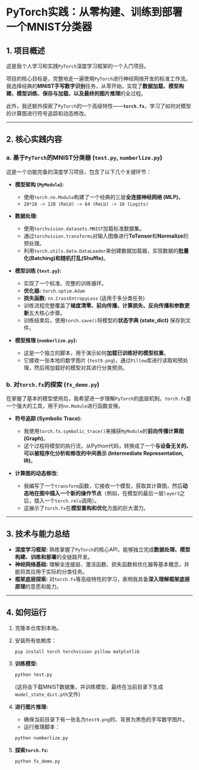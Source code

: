# PyTorch实践：从零构建、训练到部署一个MNIST分类器

## 1. 项目概述

这是我个人学习和实践`PyTorch`深度学习框架的一个入门项目。

项目的核心目标是，完整地走一遍使用`PyTorch`进行神经网络开发的标准工作流。我选择经典的**MNIST手写数字识别**任务，从零开始，实现了**数据加载、模型构建、模型训练、保存与加载、以及最终的图片推理**的全过程。

此外，我还额外探索了`PyTorch`的一个高级特性——**`torch.fx`**，学习了如何对模型的计算图进行符号追踪和动态修改。

---

## 2. 核心实践内容

### **a. 基于`PyTorch`的MNIST分类器 (`test.py`, `numberlize.py`)**

这是一个功能完备的深度学习项目，包含了以下几个关键环节：

*   **模型架构 (`MyModule`):**
    *   使用`torch.nn.Module`构建了一个经典的三层**全连接神经网络 (MLP)**。
    *   `28*28 -> 128 (ReLU) -> 64 (ReLU) -> 10 (Logits)`

*   **数据处理:**
    *   使用`torchvision.datasets.MNIST`加载标准数据集。
    *   通过`torchvision.transforms`对输入图像进行**ToTensor**和**Normalize**的预处理。
    *   利用`torch.utils.data.DataLoader`来创建数据加载器，实现数据的**批量化(Batching)**和**随机打乱(Shuffle)**。

*   **模型训练 (`test.py`):**
    *   实现了一个标准、完整的训练循环。
    *   **优化器:** `torch.optim.Adam`
    *   **损失函数:** `nn.CrossEntropyLoss` (适用于多分类任务)
    *   训练流程完整覆盖了**梯度清零、前向传播、计算损失、反向传播和参数更新**五大核心步骤。
    *   训练结束后，使用`torch.save()`将模型的**状态字典 (state_dict)** 保存到文件。

*   **模型推理 (`numberlize.py`):**
    *   这是一个独立的脚本，用于演示如何**加载已训练好的模型权重**。
    *   它接收一张本地的数字图片 (`test9.png`)，通过`Pillow`库进行读取和预处理，然后用加载好的模型对其进行分类预测。

### **b. 对`torch.fx`的探索 (`fx_demo.py`)**

在掌握了基本的模型使用后，我希望进一步理解`PyTorch`的底层机制。`torch.fx`是一个强大的工具，用于对`nn.Module`进行函数变换。

*   **符号追踪 (Symbolic Trace):**
    *   我使用`torch.fx.symbolic_trace()`来捕获`MyModule`的**前向传播计算图 (Graph)**。
    *   这个过程将模型的执行流，从Python代码，转换成了一个**与设备无关的、可以被程序化分析和修改的中间表示 (Intermediate Representation, IR)**。

*   **计算图的动态修改:**
    *   我编写了一个`transform`函数，它接收一个模型，获取其计算图，然后**动态地在图中插入一个新的操作节点**（例如，在模型的最后一层`layer3`之后，插入一个`torch.relu`调用）。
    *   这展示了`torch.fx`在**模型重构和优化**方面的巨大潜力。

---

## 3. 技术与能力总结

*   **深度学习框架:** 熟练掌握了`PyTorch`的核心API，能够独立完成**数据处理、模型构建、训练和部署**的全链路开发。
*   **神经网络基础:** 理解全连接层、激活函数、损失函数和优化器等基本概念，并能将其应用于实际的分类任务。
*   **框架底层探索:** 对`torch.fx`等高级特性的学习，表明我具备**深入理解框架底层原理**的意愿和能力。

---

## 4. 如何运行

1.  克隆本仓库到本地。
2.  安装所有依赖库：
    ```bash
    pip install torch torchvision pillow matplotlib
    ```
3.  **训练模型:**
    ```bash
    python test.py
    ```
    (这将会下载MNIST数据集，并训练模型，最终在当前目录下生成`model_state_dict.pth`文件)

4.  **进行图片推理:**
    *   确保当前目录下有一张名为`test9.png`的、背景为黑色的手写数字图片。
    *   运行推理脚本：
    ```bash
    python numberlize.py
    ```
5.  **探索`torch.fx`:**
    ```bash
    python fx_demo.py
    ```